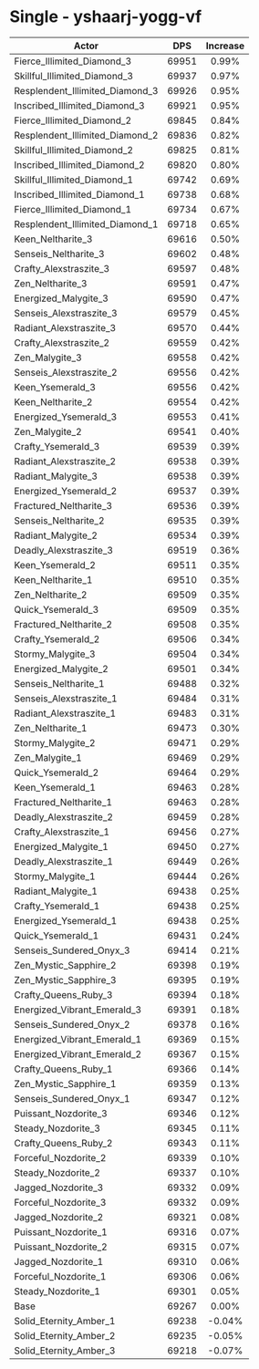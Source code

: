 # Single - yshaarj-yogg-vf
| Actor | DPS | Increase |
|---|:---:|:---:|
|Fierce_Illimited_Diamond_3|69951|0.99%|
|Skillful_Illimited_Diamond_3|69937|0.97%|
|Resplendent_Illimited_Diamond_3|69926|0.95%|
|Inscribed_Illimited_Diamond_3|69921|0.95%|
|Fierce_Illimited_Diamond_2|69845|0.84%|
|Resplendent_Illimited_Diamond_2|69836|0.82%|
|Skillful_Illimited_Diamond_2|69825|0.81%|
|Inscribed_Illimited_Diamond_2|69820|0.80%|
|Skillful_Illimited_Diamond_1|69742|0.69%|
|Inscribed_Illimited_Diamond_1|69738|0.68%|
|Fierce_Illimited_Diamond_1|69734|0.67%|
|Resplendent_Illimited_Diamond_1|69718|0.65%|
|Keen_Neltharite_3|69616|0.50%|
|Senseis_Neltharite_3|69602|0.48%|
|Crafty_Alexstraszite_3|69597|0.48%|
|Zen_Neltharite_3|69591|0.47%|
|Energized_Malygite_3|69590|0.47%|
|Senseis_Alexstraszite_3|69579|0.45%|
|Radiant_Alexstraszite_3|69570|0.44%|
|Crafty_Alexstraszite_2|69559|0.42%|
|Zen_Malygite_3|69558|0.42%|
|Senseis_Alexstraszite_2|69556|0.42%|
|Keen_Ysemerald_3|69556|0.42%|
|Keen_Neltharite_2|69554|0.42%|
|Energized_Ysemerald_3|69553|0.41%|
|Zen_Malygite_2|69541|0.40%|
|Crafty_Ysemerald_3|69539|0.39%|
|Radiant_Alexstraszite_2|69538|0.39%|
|Radiant_Malygite_3|69538|0.39%|
|Energized_Ysemerald_2|69537|0.39%|
|Fractured_Neltharite_3|69536|0.39%|
|Senseis_Neltharite_2|69535|0.39%|
|Radiant_Malygite_2|69534|0.39%|
|Deadly_Alexstraszite_3|69519|0.36%|
|Keen_Ysemerald_2|69511|0.35%|
|Keen_Neltharite_1|69510|0.35%|
|Zen_Neltharite_2|69509|0.35%|
|Quick_Ysemerald_3|69509|0.35%|
|Fractured_Neltharite_2|69508|0.35%|
|Crafty_Ysemerald_2|69506|0.34%|
|Stormy_Malygite_3|69504|0.34%|
|Energized_Malygite_2|69501|0.34%|
|Senseis_Neltharite_1|69488|0.32%|
|Senseis_Alexstraszite_1|69484|0.31%|
|Radiant_Alexstraszite_1|69483|0.31%|
|Zen_Neltharite_1|69473|0.30%|
|Stormy_Malygite_2|69471|0.29%|
|Zen_Malygite_1|69469|0.29%|
|Quick_Ysemerald_2|69464|0.29%|
|Keen_Ysemerald_1|69463|0.28%|
|Fractured_Neltharite_1|69463|0.28%|
|Deadly_Alexstraszite_2|69459|0.28%|
|Crafty_Alexstraszite_1|69456|0.27%|
|Energized_Malygite_1|69450|0.27%|
|Deadly_Alexstraszite_1|69449|0.26%|
|Stormy_Malygite_1|69444|0.26%|
|Radiant_Malygite_1|69438|0.25%|
|Crafty_Ysemerald_1|69438|0.25%|
|Energized_Ysemerald_1|69438|0.25%|
|Quick_Ysemerald_1|69431|0.24%|
|Senseis_Sundered_Onyx_3|69414|0.21%|
|Zen_Mystic_Sapphire_2|69398|0.19%|
|Zen_Mystic_Sapphire_3|69395|0.19%|
|Crafty_Queens_Ruby_3|69394|0.18%|
|Energized_Vibrant_Emerald_3|69391|0.18%|
|Senseis_Sundered_Onyx_2|69378|0.16%|
|Energized_Vibrant_Emerald_1|69369|0.15%|
|Energized_Vibrant_Emerald_2|69367|0.15%|
|Crafty_Queens_Ruby_1|69366|0.14%|
|Zen_Mystic_Sapphire_1|69359|0.13%|
|Senseis_Sundered_Onyx_1|69347|0.12%|
|Puissant_Nozdorite_3|69346|0.12%|
|Steady_Nozdorite_3|69345|0.11%|
|Crafty_Queens_Ruby_2|69343|0.11%|
|Forceful_Nozdorite_2|69339|0.10%|
|Steady_Nozdorite_2|69337|0.10%|
|Jagged_Nozdorite_3|69332|0.09%|
|Forceful_Nozdorite_3|69332|0.09%|
|Jagged_Nozdorite_2|69321|0.08%|
|Puissant_Nozdorite_1|69316|0.07%|
|Puissant_Nozdorite_2|69315|0.07%|
|Jagged_Nozdorite_1|69310|0.06%|
|Forceful_Nozdorite_1|69306|0.06%|
|Steady_Nozdorite_1|69301|0.05%|
|Base|69267|0.00%|
|Solid_Eternity_Amber_1|69238|-0.04%|
|Solid_Eternity_Amber_2|69235|-0.05%|
|Solid_Eternity_Amber_3|69218|-0.07%|
